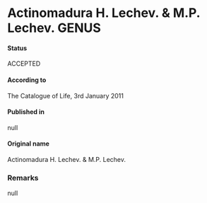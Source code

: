 # Actinomadura H. Lechev. & M.P. Lechev. GENUS

#### Status
ACCEPTED

#### According to
The Catalogue of Life, 3rd January 2011

#### Published in
null

#### Original name
Actinomadura H. Lechev. & M.P. Lechev.

### Remarks
null